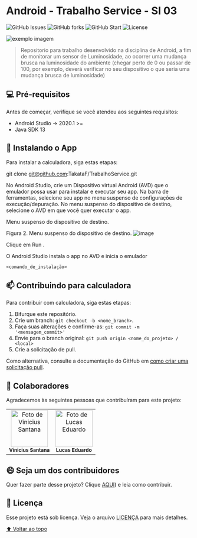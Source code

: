 # Android - Trabalho Service - SI 03

![GitHub Issues ](https://img.shields.io/github/issues/TakataF/TrabalhoService)
![GitHub forks ](https://img.shields.io/github/forks/TakataF/TrabalhoService)
![GitHub Start ](https://img.shields.io/github/stars/TakataF/TrabalhoService)
![License](https://img.shields.io/github/license/VinciPy/TakataF/TrabalhoService)

<img src="assets/prints/01.png" alt="exemplo imagem">

> Repositorio para trabalho desenvolvido na disciplina de Android, a fim de monitorar um sensor de Luminosidade, ao ocorrer uma mudança brusca na luminosidade do ambiente (chegar perto de 0 ou passar de 100, por exemplo, deverá verificar no seu dispositivo o que seria uma mudança brusca de luminosidade)
> 
## 💻 Pré-requisitos

Antes de começar, verifique se você atendeu aos seguintes requisitos:

- Android Studio -> 2020.1 >=
- Java SDK 13


## 🚀 Instalando o App

Para instalar a calculadora, siga estas etapas:

git clone git@github.com:TakataF/TrabalhoService.git

No Android Studio, crie um Dispositivo virtual Android (AVD) que o emulador possa usar para instalar e executar seu app.
Na barra de ferramentas, selecione seu app no menu suspenso de configurações de execução/depuração.
No menu suspenso do dispositivo de destino, selecione o AVD em que você quer executar o app.

Menu suspenso do dispositivo de destino.

Figura 2. Menu suspenso do dispositivo de destino.
![image](https://user-images.githubusercontent.com/59934722/186010345-d7b5906f-9e63-4482-b23d-c4bfa42c991a.png)


Clique em Run .

O Android Studio instala o app no AVD e inicia o emulador




```
<comando_de_instalação>
```


## 📫 Contribuindo para calculadora

<!---Se o seu README for longo ou se você tiver algum processo ou etapas específicas que deseja que os contribuidores sigam, considere a criação de um arquivo CONTRIBUTING.md separado--->

Para contribuir com calculadora, siga estas etapas:

1. Bifurque este repositório.
2. Crie um branch: `git checkout -b <nome_branch>`.
3. Faça suas alterações e confirme-as: `git commit -m '<mensagem_commit>'`
4. Envie para o branch original: `git push origin <nome_do_projeto> / <local>`
5. Crie a solicitação de pull.

Como alternativa, consulte a documentação do GitHub em [como criar uma solicitação pull](https://help.github.com/en/github/collaborating-with-issues-and-pull-requests/creating-a-pull-request).

## 🤝 Colaboradores

Agradecemos às seguintes pessoas que contribuíram para este projeto:

<table>
  <tr>
    <td align="center">
      <a href="https://viniciusdev.tech">
        <img src="https://avatars.githubusercontent.com/u/59934722?v=4" width="100px;" alt="Foto de Vinicius Santana"/><br>
        <sub>
          <b>Vinicius Santana</b>
        </sub>
      </a>
    </td>
    <td align="center">
      <a href="#">
        <img src="https://media-exp1.licdn.com/dms/image/C4E03AQGLqbLXaniGLA/profile-displayphoto-shrink_200_200/0/1619828596569?e=1660176000&v=beta&t=dnK408gIdQUJj93B4O7RefP34hyajC4238OYdvQM7HU" width="100px;" alt="Foto de Lucas Eduardo"/><br>
        <sub>
          <b>Lucas Eduardo</b>
        </sub>
      </a>
    </td>
  </tr>
</table>

## 😄 Seja um dos contribuidores<br>

Quer fazer parte desse projeto? Clique [AQUI](#📫-contribuindo-para-calculadora)) e leia como contribuir.

## 📝 Licença

Esse projeto está sob licença. Veja o arquivo [LICENÇA](LICENSE.md) para mais detalhes.

[⬆ Voltar ao topo](#calculadora---si-03)<br>
